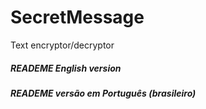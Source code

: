 # SecretMessage

Text encryptor/decryptor



##### READEME English version

##### READEME versão em Português (brasileiro)


